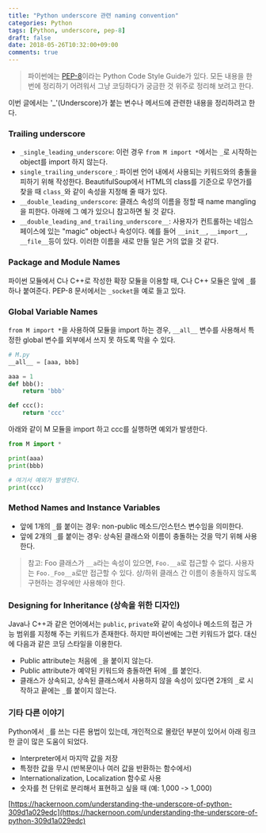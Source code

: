 ```yaml
---
title: "Python underscore 관련 naming convention"
categories: Python
tags: [Python, underscore, pep-8]
draft: false
date: 2018-05-26T10:32:00+09:00
comments: true
---
```


> 파이썬에는 [PEP-8](https://www.python.org/dev/peps/pep-0008/)이라는 Python Code Style Guide가 있다. 모든 내용을 한 번에 정리하기 어려워서 그냥 코딩하다가 궁금한 것 위주로 정리해 보려고 한다.

이번 글에서는 '_'(Underscore)가 붙는 변수나 메서드에 관련한 내용을 정리하려고 한다.

### Trailing underscore

* `_single_leading_underscore`: 이런 경우 `from M import *`에서는 `_`로 시작하는 object를 import 하지 않는다.
* `single_trailing_underscore_`: 파이썬 언어 내에서 사용되는 키워드와의 충돌을 피하기 위해 작성한다. BeautifulSoup에서 HTML의 class를 기준으로 무언가를 찾을 때 `class_`와 같이 속성을 지정해 줄 때가 있다. 
* `__double_leading_underscore`: 클래스 속성의 이름을 정할 때 name mangling을 피한다. 아래에 그 예가 있으니 참고하면 될 것 같다.
* `__double_leading_and_trailing_underscore__`: 사용자가 컨트롤하는 네임스페이스에 있는 "magic" object나 속성이다. 예를 들어 `__init__`, `__import__`, `__file__`등이 있다. 이러한 이름을 새로 만들 일은 거의 없을 것 같다.

### Package and Module Names 

파이썬 모듈에서 C나 C++로 작성한 확장 모듈을 이용할 때, C나 C++ 모듈은 앞에 `_`를 하나 붙여준다. PEP-8 문서에서는 `_socket`을 예로 들고 있다.

### Global Variable Names

`from M import *`을 사용하여 모듈을 import 하는 경우, `__all__` 변수를 사용해서 특정한 global 변수를 외부에서 쓰지 못 하도록 막을 수 있다.

```python
# M.py
__all__ = [aaa, bbb]

aaa = 1
def bbb():
    return 'bbb'

def ccc():
    return 'ccc'
```

아래와 같이 M 모듈을 import 하고 ccc를 실행하면 예외가 발생한다.
```python
from M import *

print(aaa)
print(bbb)

# 여기서 예외가 발생한다.
print(ccc)
```

### Method Names and Instance Variables

* 앞에 1개의 `_`를 붙이는 경우: non-public 메소드/인스턴스 변수임을 의미한다.
* 앞에 2개의 `_`를 붙이는 경우: 상속된 클래스와 이름이 충돌하는 것을 막기 위해 사용한다.

> 참고: Foo 클래스가 `__a`라는 속성이 있으면, `Foo.__a`로 접근할 수 없다. 사용자는 `Foo._Foo__a`로만 접근할 수 있다. 상/하위 클래스 간 이름이 충돌하지 않도록 구현하는 경우에만 사용해야 한다.

### Designing for Inheritance (상속을 위한 디자인)

Java나 C++과 같은 언어에서는 `public`, `private`와 같이 속성이나 메소드의 접근 가능 범위를 지정해 주는 키워드가 존재한다. 하지만 파이썬에는 그런 키워드가 없다. 대신에 다음과 같은 코딩 스타일을 이용한다.

* Public attribute는 처음에 `_`을 붙이지 않는다.
* Public attribute가 예약된 키워드와 충돌하면 뒤에 `_`를 붙인다. 
* 클래스가 상속되고, 상속된 클래스에서 사용하지 않을 속성이 있다면 2개의 `_`로 시작하고 끝에는 `_`를 붙이지 않는다. 

### 기타 다른 이야기

Python에서 `_`를 쓰는 다른 용법이 있는데, 개인적으로 몰랐던 부분이 있어서 아래 링크한 글이 많은 도움이 되었다. 

* Interpreter에서 마지막 값을 저장
* 특정한 값을 무시 (반복문이나 여러 값을 반환하는 함수에서)
* Internationalization, Localization 함수로 사용
* 숫자를 천 단위로 분리해서 표현하고 싶을 때 (예: 1,000 -> 1_000)

[https://hackernoon.com/understanding-the-underscore-of-python-309d1a029edc](https://hackernoon.com/understanding-the-underscore-of-python-309d1a029edc)
